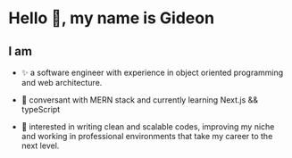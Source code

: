 # Hello 👋, my name is Gideon

## I am

- ✨ a software engineer with experience in object oriented programming and web architecture.

- 🌱 conversant with MERN stack and currently learning Next.js && typeScript

- 🎯 interested in writing clean and scalable codes, improving my niche and working in professional environments that take my career to the next level.

